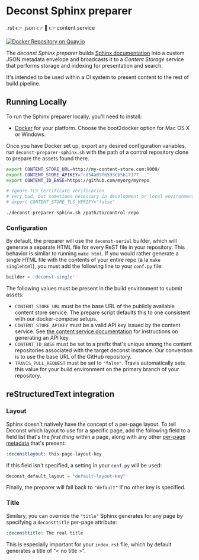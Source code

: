 # Deconst Sphinx preparer

.rst :point_right: .json :point_right: :wrench: :point_right: content service

[![Docker Repository on Quay.io](https://quay.io/repository/deconst/preparer-sphinx/status "Docker Repository on Quay.io")](https://quay.io/repository/deconst/preparer-sphinx)

The *deconst Sphinx preparer* builds [Sphinx documentation](http://sphinx-doc.org/contents.html) into a custom JSON metadata envelope and broadcasts it to a *Content Storage* service that performs storage and indexing for presentation and search.

It's intended to be used within a CI system to present content to the rest of build pipeline.

## Running Locally

To run the Sphinx preparer locally, you'll need to install:

 * [Docker](https://docs.docker.com/installation/#installation) for your platform. Choose the boot2docker option for Mac OS X or Windows.

Once you have Docker set up, export any desired configuration variables, run `deconst-preparer-sphinx.sh` with the path of a control repository clone to prepare the assets found there.

```bash
export CONTENT_STORE_URL=http://my-content-store.com:9000/
export CONTENT_STORE_APIKEY="cd54a09f6593cb5b17177..."
export CONTENT_ID_BASE=https://github.com/myorg/myrepo

# Ignore TLS certificate verification
# Very bad, but sometimes necessary in development or local environments
# export CONTENT_STORE_TLS_VERIFY="false"

./deconst-preparer-sphinx.sh /path/to/control-repo
```

### Configuration

By default, the preparer will use the `deconst-serial` builder, which will generate a separate HTML file for every ReST file in your repository. This behavior is similar to running `make html`. If you would rather generate a single HTML file with the contents of your entire repo (à la `make singlehtml`), you must add the following line to your `conf.py` file:

```python
builder = 'deconst-single'
```

The following values must be present in the build environment to submit assets:

 * `CONTENT_STORE_URL` must be the base URL of the publicly available content store service. The prepare script defaults this to one consistent with our docker-compose setups.
 * `CONTENT_STORE_APIKEY` must be a valid API key issued by the content service. See [the content service documentation](https://github.com/deconst/content-service#post-keysnamedname) for instructions on generating an API key.
 * `CONTENT_ID_BASE` must be set to a prefix that's unique among the content repositories associated with the target deconst instance. Our convention is to use the base URL of the GitHub repository.
 * `TRAVIS_PULL_REQUEST` must be set to `"false"`. Travis automatically sets this value for your build environment on the primary branch of your repository.

## reStructuredText integration

### Layout

Sphinx doesn't natively have the concept of a per-page layout. To tell Deconst which layout to use for a specific page, add the following field to a field list that's the *first thing* within a page, along with any other [per-page metadata](http://sphinx-doc.org/markup/misc.html#file-wide-metadata) that's present:

```rst
:deconstlayout: this-page-layout-key
```

If this field isn't specified, a setting in your `conf.py` will be used:

```python
deconst_default_layout = "default-layout-key"
```

Finally, the preparer will fall back to `"default"` if no other key is specified.

### Title

Similary, you can override the `"title"` Sphinx generates for any page by specifying a `deconsttitle` per-page attribute:

```rst
:deconsttitle: The real title
```

This is especially important for your `index.rst` file, which by default generates a title of "&lt; no title &gt;".
